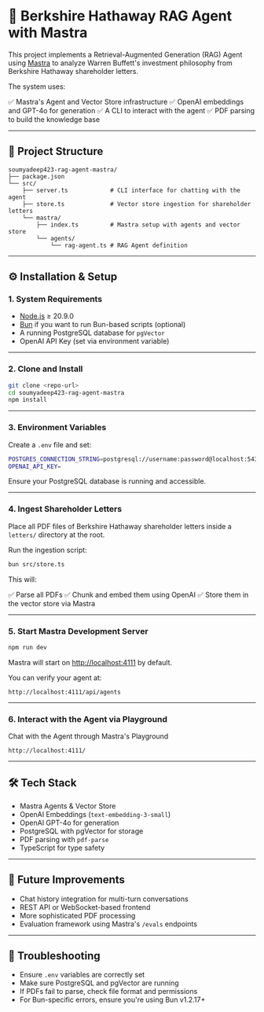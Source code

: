 # 📝 Berkshire Hathaway RAG Agent with Mastra

This project implements a Retrieval-Augmented Generation (RAG) Agent using [Mastra](https://mastra.ai/) to analyze Warren Buffett's investment philosophy from Berkshire Hathaway shareholder letters.

The system uses:

✅ Mastra's Agent and Vector Store infrastructure
✅ OpenAI embeddings and GPT-4o for generation
✅ A CLI to interact with the agent
✅ PDF parsing to build the knowledge base

---

## 📂 Project Structure

```
soumyadeep423-rag-agent-mastra/
├── package.json
└── src/
    ├── server.ts            # CLI interface for chatting with the agent
    ├── store.ts             # Vector store ingestion for shareholder letters
    └── mastra/
        ├── index.ts         # Mastra setup with agents and vector store
        └── agents/
            └── rag-agent.ts # RAG Agent definition
```

---

## ⚙️ Installation & Setup

### 1. **System Requirements**

* [Node.js](https://nodejs.org/) ≥ 20.9.0
* [Bun](https://bun.sh/) if you want to run Bun-based scripts (optional)
* A running PostgreSQL database for `pgVector`
* OpenAI API Key (set via environment variable)

---

### 2. **Clone and Install**

```bash
git clone <repo-url>
cd soumyadeep423-rag-agent-mastra
npm install
```

---

### 3. **Environment Variables**

Create a `.env` file and set:

```bash
POSTGRES_CONNECTION_STRING=postgresql://username:password@localhost:5432/yourdb
OPENAI_API_KEY=
```

Ensure your PostgreSQL database is running and accessible.

---

### 4. **Ingest Shareholder Letters**

Place all PDF files of Berkshire Hathaway shareholder letters inside a `letters/` directory at the root.

Run the ingestion script:

```bash
bun src/store.ts
```

This will:

✅ Parse all PDFs
✅ Chunk and embed them using OpenAI
✅ Store them in the vector store via Mastra

---

### 5. **Start Mastra Development Server**

```bash
npm run dev
```

Mastra will start on [http://localhost:4111](http://localhost:4111) by default.

You can verify your agent at:

```
http://localhost:4111/api/agents
```

---

### 6. **Interact with the Agent via Playground**
Chat with the Agent through Mastra's Playground
```
http://localhost:4111/
```

---

## 🛠 Tech Stack

* Mastra Agents & Vector Store
* OpenAI Embeddings (`text-embedding-3-small`)
* OpenAI GPT-4o for generation
* PostgreSQL with pgVector for storage
* PDF parsing with `pdf-parse`
* TypeScript for type safety

---

## 🚀 Future Improvements

* Chat history integration for multi-turn conversations
* REST API or WebSocket-based frontend
* More sophisticated PDF processing
* Evaluation framework using Mastra's `/evals` endpoints

---

## 🧹 Troubleshooting

* Ensure `.env` variables are correctly set
* Make sure PostgreSQL and pgVector are running
* If PDFs fail to parse, check file format and permissions
* For Bun-specific errors, ensure you're using Bun v1.2.17+

